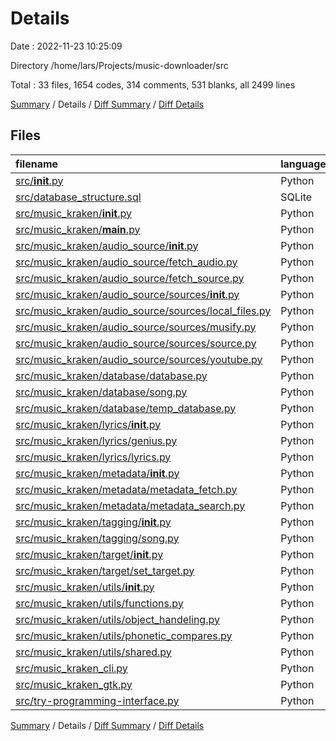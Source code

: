 # Details

Date : 2022-11-23 10:25:09

Directory /home/lars/Projects/music-downloader/src

Total : 33 files,  1654 codes, 314 comments, 531 blanks, all 2499 lines

[Summary](results.md) / Details / [Diff Summary](diff.md) / [Diff Details](diff-details.md)

## Files
| filename | language | code | comment | blank | total |
| :--- | :--- | ---: | ---: | ---: | ---: |
| [src/__init__.py](/src/__init__.py) | Python | 0 | 0 | 1 | 1 |
| [src/database_structure.sql](/src/database_structure.sql) | SQLite | 60 | 0 | 7 | 67 |
| [src/music_kraken/__init__.py](/src/music_kraken/__init__.py) | Python | 91 | 14 | 28 | 133 |
| [src/music_kraken/__main__.py](/src/music_kraken/__main__.py) | Python | 4 | 3 | 3 | 10 |
| [src/music_kraken/audio_source/__init__.py](/src/music_kraken/audio_source/__init__.py) | Python | 0 | 0 | 1 | 1 |
| [src/music_kraken/audio_source/fetch_audio.py](/src/music_kraken/audio_source/fetch_audio.py) | Python | 64 | 21 | 20 | 105 |
| [src/music_kraken/audio_source/fetch_source.py](/src/music_kraken/audio_source/fetch_source.py) | Python | 36 | 28 | 16 | 80 |
| [src/music_kraken/audio_source/sources/__init__.py](/src/music_kraken/audio_source/sources/__init__.py) | Python | 0 | 0 | 1 | 1 |
| [src/music_kraken/audio_source/sources/local_files.py](/src/music_kraken/audio_source/sources/local_files.py) | Python | 40 | 0 | 18 | 58 |
| [src/music_kraken/audio_source/sources/musify.py](/src/music_kraken/audio_source/sources/musify.py) | Python | 130 | 9 | 37 | 176 |
| [src/music_kraken/audio_source/sources/source.py](/src/music_kraken/audio_source/sources/source.py) | Python | 11 | 5 | 8 | 24 |
| [src/music_kraken/audio_source/sources/youtube.py](/src/music_kraken/audio_source/sources/youtube.py) | Python | 65 | 6 | 22 | 93 |
| [src/music_kraken/database/database.py](/src/music_kraken/database/database.py) | Python | 163 | 80 | 41 | 284 |
| [src/music_kraken/database/song.py](/src/music_kraken/database/song.py) | Python | 86 | 5 | 34 | 125 |
| [src/music_kraken/database/temp_database.py](/src/music_kraken/database/temp_database.py) | Python | 11 | 0 | 5 | 16 |
| [src/music_kraken/lyrics/__init__.py](/src/music_kraken/lyrics/__init__.py) | Python | 0 | 0 | 1 | 1 |
| [src/music_kraken/lyrics/genius.py](/src/music_kraken/lyrics/genius.py) | Python | 99 | 38 | 35 | 172 |
| [src/music_kraken/lyrics/lyrics.py](/src/music_kraken/lyrics/lyrics.py) | Python | 50 | 19 | 26 | 95 |
| [src/music_kraken/metadata/__init__.py](/src/music_kraken/metadata/__init__.py) | Python | 0 | 0 | 1 | 1 |
| [src/music_kraken/metadata/metadata_fetch.py](/src/music_kraken/metadata/metadata_fetch.py) | Python | 255 | 24 | 64 | 343 |
| [src/music_kraken/metadata/metadata_search.py](/src/music_kraken/metadata/metadata_search.py) | Python | 253 | 40 | 72 | 365 |
| [src/music_kraken/tagging/__init__.py](/src/music_kraken/tagging/__init__.py) | Python | 0 | 0 | 1 | 1 |
| [src/music_kraken/tagging/song.py](/src/music_kraken/tagging/song.py) | Python | 3 | 0 | 1 | 4 |
| [src/music_kraken/target/__init__.py](/src/music_kraken/target/__init__.py) | Python | 0 | 0 | 1 | 1 |
| [src/music_kraken/target/set_target.py](/src/music_kraken/target/set_target.py) | Python | 37 | 7 | 18 | 62 |
| [src/music_kraken/utils/__init__.py](/src/music_kraken/utils/__init__.py) | Python | 1 | 1 | 1 | 3 |
| [src/music_kraken/utils/functions.py](/src/music_kraken/utils/functions.py) | Python | 3 | 0 | 1 | 4 |
| [src/music_kraken/utils/object_handeling.py](/src/music_kraken/utils/object_handeling.py) | Python | 19 | 0 | 6 | 25 |
| [src/music_kraken/utils/phonetic_compares.py](/src/music_kraken/utils/phonetic_compares.py) | Python | 34 | 0 | 15 | 49 |
| [src/music_kraken/utils/shared.py](/src/music_kraken/utils/shared.py) | Python | 39 | 2 | 9 | 50 |
| [src/music_kraken_cli.py](/src/music_kraken_cli.py) | Python | 94 | 9 | 32 | 135 |
| [src/music_kraken_gtk.py](/src/music_kraken_gtk.py) | Python | 3 | 0 | 2 | 5 |
| [src/try-programming-interface.py](/src/try-programming-interface.py) | Python | 3 | 3 | 3 | 9 |

[Summary](results.md) / Details / [Diff Summary](diff.md) / [Diff Details](diff-details.md)